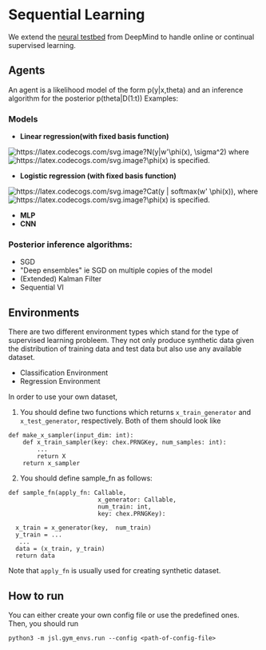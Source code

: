 # Sequential Learning

We extend the [neural testbed](https://github.com/deepmind/neural_testbed) from DeepMind to handle online or continual supervised learning.
 

## Agents

An agent is a likelihood model of the form p(y|x,theta) and an inference algorithm for the posterior p(theta|D(1:t))
Examples:

### Models
- **Linear regression(with fixed basis function)**

<img src="https://latex.codecogs.com/svg.image?N(y|w'\phi(x),&space;\sigma^2)" title="https://latex.codecogs.com/svg.image?N(y|w'\phi(x), \sigma^2)" /> where <img src="https://latex.codecogs.com/svg.image?\phi(x)" title="https://latex.codecogs.com/svg.image?\phi(x)" /> is specified.
- **Logistic regression (with fixed basis function)**

 <img src="https://latex.codecogs.com/svg.image?Cat(y&space;|&space;softmax(w'&space;\phi(x))" title="https://latex.codecogs.com/svg.image?Cat(y | softmax(w' \phi(x))" />, where <img src="https://latex.codecogs.com/svg.image?\phi(x)" title="https://latex.codecogs.com/svg.image?\phi(x)" /> is specified. 
- **MLP**
- **CNN**

### Posterior inference algorithms:

- SGD 
- "Deep ensembles" ie SGD on multiple copies of the model
- (Extended) Kalman Filter 
- Sequential VI

## Environments

There are two different environment types which stand for the type of supervised learning probleem. They not only produce synthetic data given the distribution of training data and test data but also use any available dataset.

- Classification Environment
- Regression Environment

In order to use your own dataset, 

1. You should define two functions which returns `x_train_generator` and  `x_test_generator`, respectively. Both of them should look like 

```
def make_x_sampler(input_dim: int):
    def x_train_sampler(key: chex.PRNGKey, num_samples: int):
        ...
        return X
    return x_sampler
```

2.  You should define sample_fn as follows:

```
def sample_fn(apply_fn: Callable,
                         x_generator: Callable,
                         num_train: int,
                         key: chex.PRNGKey):
                
  x_train = x_generator(key,  num_train)
  y_train = ...
   ...
  data = (x_train, y_train)
  return data
```
Note that `apply_fn` is usually used for creating synthetic dataset.

## How to run

You can either create your own config file or use the predefined ones. Then, you should run

```
python3 -m jsl.gym_envs.run --config <path-of-config-file>
```
